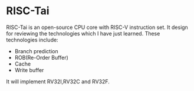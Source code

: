# RISC-Tai

RISC-Tai is an open-source CPU core with RISC-V instruction set. It design for reviewing the technologies which I have just learned. These technologies include:

- Branch prediction
- ROB(Re-Order Buffer) 
- Cache
- Write buffer

It will implement RV32I,RV32C and RV32F.
